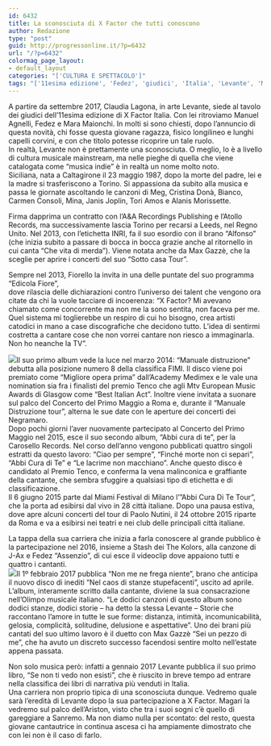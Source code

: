 ```yaml
---
id: 6432
title: La sconosciuta di X Factor che tutti conoscono
author: Redazione
type: "post"
guid: http://progressonline.it/?p=6432
url: "/?p=6432"
colormag_page_layout:
- default_layout
categories: "['CULTURA E SPETTACOLO']"
tags: "['11esima edizione', 'Fedez', 'giudici', 'Italia', 'Levante', 'Manuel Agnelli', 'Mara Maionchi', 'musica', 'spettacolo', 'X factor']"
---
```


A partire da settembre 2017, Claudia Lagona, in arte Levante, siede al tavolo dei giudici dell’11esima edizione di X Factor Italia. Con lei ritroviamo Manuel Agnelli, Fedez e Mara Maionchi. In molti si sono chiesti, dopo l’annuncio di questa novità, chi fosse questa giovane ragazza, fisico longilineo e lunghi capelli corvini, e con che titolo potesse ricoprire un tale ruolo.  
In realtà, Levante non è prettamente una sconosciuta. O meglio, lo è a livello di cultura musicale mainstream, ma nelle pieghe di quella che viene catalogata come “musica indie” è in realtà un nome molto noto.  
Siciliana, nata a Caltagirone il 23 maggio 1987, dopo la morte del padre, lei e la madre si trasferiscono a Torino. Si appassiona da subito alla musica e passa le giornate ascoltando le canzoni di Meg, Cristina Donà, Bianco, Carmen Consoli, Mina, Janis Joplin, Tori Amos e Alanis Morissette.

Firma dapprima un contratto con l’A&amp;A Recordings Publishing e l’Atollo Records, ma successivamente lascia Torino per recarsi a Leeds, nel Regno Unito. Nel 2013, con l’etichetta INRI, fa il suo esordio con il brano “Alfonso” (che inizia subito a passare di bocca in bocca grazie anche al ritornello in cui canta “Che vita di merda”). Viene notata anche da Max Gazzè, che la sceglie per aprire i concerti del suo “Sotto casa Tour”.

Sempre nel 2013, Fiorello la invita in una delle puntate del suo programma “Edicola Fiore”,  
dove rilascia delle dichiarazioni contro l’universo dei talent che vengono ora citate da chi la vuole tacciare di incoerenza: “X Factor? Mi avevano chiamato come concorrente ma non me la sono sentita, non faceva per me. Quel sistema mi toglierebbe un respiro di cui ho bisogno, crea artisti catodici in mano a case discografiche che decidono tutto. L’idea di sentirmi costretta a cantare cose che non vorrei cantare non riesco a immaginarla. Non ho neanche la TV”.

![](https://progressonline.it/wp-content/uploads/2017/10/levante_md-300x300.jpg)Il suo primo album vede la luce nel marzo 2014: “Manuale distruzione” debutta alla posizione numero 8 della classifica FIMI. Il disco viene poi premiato come “Migliore opera prima” dall’Academy Medimex e le vale una nomination sia fra i finalisti del premio Tenco che agli Mtv European Music Awards di Glasgow come “Best Italian Act”. Inoltre viene invitata a suonare sul palco del Concerto del Primo Maggio a Roma e, durante il “Manuale Distruzione tour”, alterna le sue date con le aperture dei concerti dei Negramaro.  
Dopo pochi giorni l’aver nuovamente partecipato al Concerto del Primo Maggio nel 2015, esce il suo secondo album, “Abbi cura di te”, per la Carosello Records. Nel corso dell’anno vengono pubblicati quattro singoli estratti da questo lavoro: “Ciao per sempre”, “Finché morte non ci separi”, “Abbi Cura di Te” e “Le lacrime non macchiano”. Anche questo disco è candidato al Premio Tenco, e conferma la vena malinconica e graffiante della cantante, che sembra sfuggire a qualsiasi tipo di etichetta e di classificazione.  
Il 6 giugno 2015 parte dal Miami Festival di Milano l’”Abbi Cura Di Te Tour”, che la porta ad esibirsi dal vivo in 28 città italiane. Dopo una pausa estiva, dove apre alcuni concerti del tour di Paolo Nutini, il 24 ottobre 2015 riparte da Roma e va a esibirsi nei teatri e nei club delle principali città italiane.

La tappa della sua carriera che inizia a farla conoscere al grande pubblico è la partecipazione nel 2016, insieme a Stash dei The Kolors, alla canzone di J-Ax e Fedez “Assenzio”, di cui esce il videoclip dove appaiono tutti e quattro i cantanti.  
![](https://progressonline.it/wp-content/uploads/2017/10/levante-caos-nuovo-album-copertina-300x207.jpg)Il 1º febbraio 2017 pubblica “Non me ne frega niente”, brano che anticipa il nuovo disco di inediti “Nel caos di stanze stupefacenti”, uscito ad aprile. L’album, interamente scritto dalla cantante, diviene la sua consacrazione nell’Olimpo musicale italiano. “Le dodici canzoni di questo album sono dodici stanze, dodici storie – ha detto la stessa Levante – Storie che raccontano l’amore in tutte le sue forme: distanza, intimità, incomunicabilità, gelosia, complicità, solitudine, delusione e aspettative”. Uno dei brani più cantati del suo ultimo lavoro è il duetto con Max Gazzè “Sei un pezzo di me”, che ha avuto un discreto successo facendosi sentire molto nell’estate appena passata.

Non solo musica però: infatti a gennaio 2017 Levante pubblica il suo primo libro, “Se non ti vedo non esisti”, che è riuscito in breve tempo ad entrare nella classifica dei libri di narrativa più venduti in Italia.  
Una carriera non proprio tipica di una sconosciuta dunque. Vedremo quale sarà l’eredità di Levante dopo la sua partecipazione a X Factor. Magari la vedremo sul palco dell’Ariston, visto che tra i suoi sogni c’è quello di gareggiare a Sanremo. Ma non diamo nulla per scontato: del resto, questa giovane cantautrice in continua ascesa ci ha ampiamente dimostrato che con lei non è il caso di farlo.